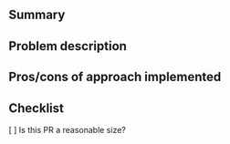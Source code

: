 ## Summary

## Problem description

## Pros/cons of approach implemented
<!-- Expectations for PRs: https://safetyculture.atlassian.net/wiki/spaces/ENG/pages/2881716914/RFC66+Pull+Request+Code+Review+Standards -->

<!-- Have you included a short summary of what the PR does, a description of the problem being solved and the pros/cons of the approach? -->

## Checklist
<!-- Does it make sense for this PR to be of this size? If the PR is large, consider breaking it down into smaller incremental PRs. -->
[ ] Is this PR a reasonable size?

<!-- Everyone merges their own PRs. Respond to reviewer feedback before merging. Try to avoid taking feedback personally. -->
